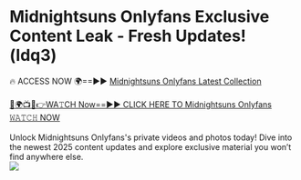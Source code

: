 # Midnightsuns Onlyfans Exclusive Content Leak - Fresh Updates! (ldq3)

🔥 ACCESS NOW 🌍==►► <a href="https://tinyurl.com/kvy9nzfs" rel="nofollow">Midnightsuns Onlyfans Latest Collection</a>
<br><br>
[🔴🌍📺📱👉WA𝚃CH Now==►► CLICK HERE TO Midnightsuns Onlyfans 𝚆𝙰𝚃𝙲𝙷 NOW](https://tinyurl.com/kvy9nzfs)
<br><br>
Unlock Midnightsuns Onlyfans's private videos and photos today! Dive into the newest 2025 content updates and explore exclusive material you won’t find anywhere else.
<br>
<a href="https://tinyurl.com/kvy9nzfs" rel="nofollow" data-target="animated-image.originalLink"><img src="https://camo.githubusercontent.com/8a4f000d20f83aca3bf7ec5f350d767afa0574a8a352519fd8cfa583a6f93a33/68747470733a2f2f692e696d6775722e636f6d2f644a486b345a712e676966" data-canonical-src="https://i.imgur.com/dJHk4Zq.gif" style="max-width: 100%; display: inline-block;" data-target="animated-image.originalImage"></a>
<br>
